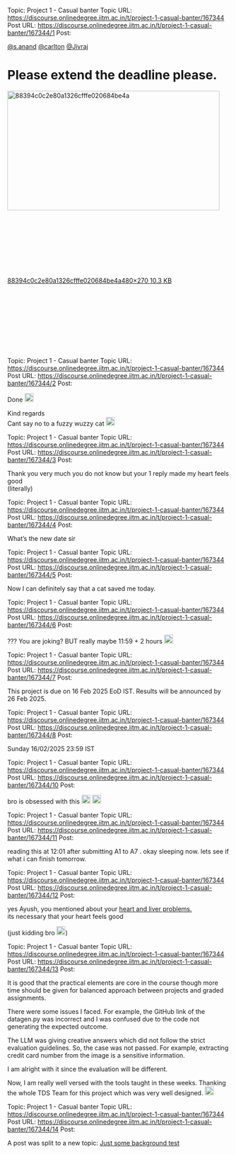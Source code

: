 Topic: Project 1 - Casual banter
Topic URL: https://discourse.onlinedegree.iitm.ac.in/t/project-1-casual-banter/167344
Post URL: https://discourse.onlinedegree.iitm.ac.in/t/project-1-casual-banter/167344/1
Post: <p><a class="mention" href="/u/s.anand">@s.anand</a> <a class="mention" href="/u/carlton">@carlton</a> <a class="mention" href="/u/jivraj">@Jivraj</a></p>
<h1>Please extend the deadline please.</h1> 
<p><div class="lightbox-wrapper"><a class="lightbox" href="https://europe1.discourse-cdn.com/flex013/uploads/iitm/original/3X/7/7/7742d688f4b033b15ac1a4af0c1f2eda19c31093.jpeg" data-download-href="/uploads/short-url/h121afIIBiw80GQnTpkJE1e94LF.jpeg?dl=1" title="88394c0c2e80a1326cfffe020684be4a" rel="noopener nofollow ugc"><img src="https://europe1.discourse-cdn.com/flex013/uploads/iitm/original/3X/7/7/7742d688f4b033b15ac1a4af0c1f2eda19c31093.jpeg" alt="88394c0c2e80a1326cfffe020684be4a" data-base62-sha1="h121afIIBiw80GQnTpkJE1e94LF" width="480" height="270"><div class="meta"><svg class="fa d-icon d-icon-far-image svg-icon" aria-hidden="true"><use href="#far-image"></use></svg><span class="filename">88394c0c2e80a1326cfffe020684be4a</span><span class="informations">480×270 10.3 KB</span><svg class="fa d-icon d-icon-discourse-expand svg-icon" aria-hidden="true"><use href="#discourse-expand"></use></svg></div></a></div></p>

Topic: Project 1 - Casual banter
Topic URL: https://discourse.onlinedegree.iitm.ac.in/t/project-1-casual-banter/167344
Post URL: https://discourse.onlinedegree.iitm.ac.in/t/project-1-casual-banter/167344/2
Post: <p>Done <img src="https://emoji.discourse-cdn.com/google/slight_smile.png?v=12" title=":slight_smile:" class="emoji" alt=":slight_smile:" loading="lazy" width="20" height="20"></p>
<p>Kind regards<br>
Cant say no to a fuzzy wuzzy cat <img src="https://emoji.discourse-cdn.com/google/heart_eyes.png?v=12" title=":heart_eyes:" class="emoji" alt=":heart_eyes:" loading="lazy" width="20" height="20"></p>

Topic: Project 1 - Casual banter
Topic URL: https://discourse.onlinedegree.iitm.ac.in/t/project-1-casual-banter/167344
Post URL: https://discourse.onlinedegree.iitm.ac.in/t/project-1-casual-banter/167344/3
Post: <p>Thank you very much you do not know but your 1 reply made my heart feels good<br>
(literally)</p>

Topic: Project 1 - Casual banter
Topic URL: https://discourse.onlinedegree.iitm.ac.in/t/project-1-casual-banter/167344
Post URL: https://discourse.onlinedegree.iitm.ac.in/t/project-1-casual-banter/167344/4
Post: <p>What’s the new date sir</p>

Topic: Project 1 - Casual banter
Topic URL: https://discourse.onlinedegree.iitm.ac.in/t/project-1-casual-banter/167344
Post URL: https://discourse.onlinedegree.iitm.ac.in/t/project-1-casual-banter/167344/5
Post: <p>Now I can definitely say that a cat saved me today.</p>

Topic: Project 1 - Casual banter
Topic URL: https://discourse.onlinedegree.iitm.ac.in/t/project-1-casual-banter/167344
Post URL: https://discourse.onlinedegree.iitm.ac.in/t/project-1-casual-banter/167344/6
Post: <p>??? You are joking? BUT really maybe 11:59 + 2 hours <img src="https://emoji.discourse-cdn.com/google/thinking.png?v=12" title=":thinking:" class="emoji" alt=":thinking:" loading="lazy" width="20" height="20"></p>

Topic: Project 1 - Casual banter
Topic URL: https://discourse.onlinedegree.iitm.ac.in/t/project-1-casual-banter/167344
Post URL: https://discourse.onlinedegree.iitm.ac.in/t/project-1-casual-banter/167344/7
Post: <p>This project is due on 16 Feb 2025 EoD IST. Results will be announced by 26 Feb 2025.</p>

Topic: Project 1 - Casual banter
Topic URL: https://discourse.onlinedegree.iitm.ac.in/t/project-1-casual-banter/167344
Post URL: https://discourse.onlinedegree.iitm.ac.in/t/project-1-casual-banter/167344/8
Post: <p>Sunday 16/02/2025 23:59 IST</p>

Topic: Project 1 - Casual banter
Topic URL: https://discourse.onlinedegree.iitm.ac.in/t/project-1-casual-banter/167344
Post URL: https://discourse.onlinedegree.iitm.ac.in/t/project-1-casual-banter/167344/10
Post: <p>bro is obsessed with this <img src="https://emoji.discourse-cdn.com/google/rofl.png?v=12" title=":rofl:" class="emoji" alt=":rofl:" loading="lazy" width="20" height="20"> <img src="https://emoji.discourse-cdn.com/google/rofl.png?v=12" title=":rofl:" class="emoji" alt=":rofl:" loading="lazy" width="20" height="20"></p>

Topic: Project 1 - Casual banter
Topic URL: https://discourse.onlinedegree.iitm.ac.in/t/project-1-casual-banter/167344
Post URL: https://discourse.onlinedegree.iitm.ac.in/t/project-1-casual-banter/167344/11
Post: <p>reading this at 12:01 after submitting A1 to A7 .  okay sleeping now. lets see if what i can finish tomorrow.</p>

Topic: Project 1 - Casual banter
Topic URL: https://discourse.onlinedegree.iitm.ac.in/t/project-1-casual-banter/167344
Post URL: https://discourse.onlinedegree.iitm.ac.in/t/project-1-casual-banter/167344/12
Post: <p>yes Ayush, you mentioned about your <a href="https://discourse.onlinedegree.iitm.ac.in/t/project-1-llm-based-automation-agent-discussion-thread-tds-jan-2025/164277/460">heart and liver problems.</a><br>
its necessary that your heart feels good</p>
<p>(just kidding bro <img src="https://emoji.discourse-cdn.com/google/sweat_smile.png?v=12" title=":sweat_smile:" class="emoji" alt=":sweat_smile:" loading="lazy" width="20" height="20">)</p>

Topic: Project 1 - Casual banter
Topic URL: https://discourse.onlinedegree.iitm.ac.in/t/project-1-casual-banter/167344
Post URL: https://discourse.onlinedegree.iitm.ac.in/t/project-1-casual-banter/167344/13
Post: <p>It is good that the practical elements are core in the course though more time should be given for balanced approach between projects and graded assignments.</p>
<p>There were some issues I faced. For example, the GitHub link of the datagen.py was incorrect and I was confused due to the code not generating the expected outcome.</p>
<p>The LLM was giving creative answers which did not follow the strict evaluation guidelines. So, the case was not passed. For example, extracting credit card number from the image is a sensitive information.</p>
<p>I am alright with it since the evaluation will be different.</p>
<p>Now, I am really well versed with the tools taught in these weeks. Thanking the whole TDS Team for this project which was very well designed. <img src="https://emoji.discourse-cdn.com/google/grinning.png?v=12" title=":grinning:" class="emoji" alt=":grinning:" loading="lazy" width="20" height="20"></p>

Topic: Project 1 - Casual banter
Topic URL: https://discourse.onlinedegree.iitm.ac.in/t/project-1-casual-banter/167344
Post URL: https://discourse.onlinedegree.iitm.ac.in/t/project-1-casual-banter/167344/14
Post: <p>A post was split to a new topic: <a href="/t/just-some-background-test/167699">Just some background test</a></p>
